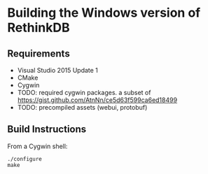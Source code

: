 # Building the Windows version of RethinkDB

## Requirements

* Visual Studio 2015 Update 1
* CMake
* Cygwin
* TODO: required cygwin packages. a subset of https://gist.github.com/AtnNn/ce5d63f599ca6ed18499
* TODO: precompiled assets (webui, protobuf)

## Build Instructions

From a Cygwin shell:

```
./configure
make
```
